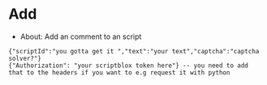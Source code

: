 # Add
- About: Add an comment to an script


```
{"scriptId":"you gotta get it ","text":"your text","captcha":"captcha solver?"}
{"Authorization": "your scriptblox token here"} -- you need to add that to the headers if you want to e.g request it with python
```